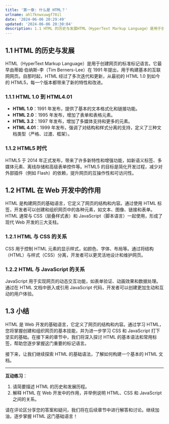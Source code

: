 ```yaml
---
title: '第一章: 什么是 HTML？'
urlname: ahl7knwxuwgf78il
date: '2024-06-06 20:29:49'
updated: '2024-06-06 20:30:04'
description: 1.1 HTML 的历史与发展HTML（HyperText Markup Language）是用于创建网页的标准标记语言。它最早由蒂姆·伯纳斯-李（Tim Berners-Lee）在 1991 年提出，用于构建基本的互联网网页。自那时起，HTML 经过了多次迭代和更新，从最初的 HTML 1....
---
```

## 1.1 HTML 的历史与发展

HTML（HyperText Markup Language）是用于创建网页的标准标记语言。它最早由蒂姆·伯纳斯-李（Tim Berners-Lee）在 1991 年提出，用于构建基本的互联网网页。自那时起，HTML 经过了多次迭代和更新，从最初的 HTML 1.0 到如今的 HTML5，每一个版本都带来了新的特性和改进。

### 1.1.1 HTML 1.0 到 HTML4.01

- **HTML 1.0**：1991 年发布，提供了基本的文本格式化和链接功能。
- **HTML 2.0**：1995 年发布，增加了表单和表格元素。
- **HTML 3.2**：1997 年发布，增加了多媒体支持和更多的元素。
- **HTML 4.01**：1999 年发布，强调了对结构和样式分离的支持，定义了三种文档类型（严格、过渡、框架）。

### 1.1.2 HTML5 时代

HTML5 于 2014 年正式发布，带来了许多新特性和增强功能，如新语义标签、多媒体元素、离线存储和高级表单控件等。HTML5 的目标是简化开发过程，减少对外部插件（例如 Flash）的依赖，提升网页的互操作性和可访问性。

## 1.2 HTML 在 Web 开发中的作用

HTML 是构建网页的基础语言，它定义了网页的结构和内容。通过使用 HTML 标签，开发者可以创建和组织网页中的各种元素，如文本、图像、链接和表单。HTML 通常与 CSS（层叠样式表）和 JavaScript（脚本语言）一起使用，形成了现代 Web 开发的三大支柱。

### 1.2.1 HTML 与 CSS 的关系

CSS 用于控制 HTML 元素的显示样式，如颜色、字体、布局等。通过将结构（HTML）与样式（CSS）分离，开发者可以更灵活地设计和维护网页。

### 1.2.2 HTML 与 JavaScript 的关系

JavaScript 用于实现网页的动态交互功能，如表单验证、动画效果和数据处理。通过在 HTML 文档中嵌入或引用 JavaScript 代码，开发者可以创建更加生动和互动的用户体验。

## 1.3 小结

HTML 是 Web 开发的基础语言，它定义了网页的结构和内容。通过学习 HTML，您将掌握创建和组织网页的基本技能，并为进一步学习 CSS 和 JavaScript 打下坚实的基础。在接下来的章节中，我们将深入探讨 HTML 的基本语法和常用标签，帮助您逐步掌握这门重要的标记语言。

接下来，让我们继续探索 HTML 的基础语法，了解如何构建一个基本的 HTML 文档。

---

**互动练习**：

1. 请简要描述 HTML 的历史和发展历程。
2. 解释 HTML 在 Web 开发中的作用，并举例说明 HTML、CSS 和 JavaScript 之间的关系。

请在评论区分享您的答案和疑问，我们将在后续章节中进行解答和讨论。继续加油，逐步掌握 HTML 这门基础语言！
